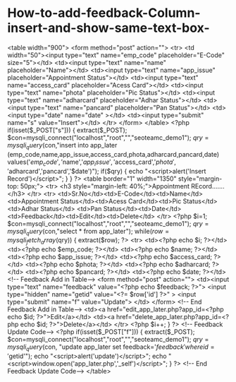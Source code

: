 # How-to-add-feedback-Column-insert-and-show-same-text-box-
&lt;table width="900">   &lt;form method="post" action="">     &lt;tr>       &lt;td width="50">&lt;input type="text" name="emp_code" placeholder="E-Code" size="5">&lt;/td>       &lt;td>&lt;input type="text" name="name" placeholder="Name">&lt;/td>       &lt;td>&lt;input type="text" name="app_issue" placeholder="Appointment Status">&lt;/td>       &lt;td>&lt;input type="text" name="access_card" placeholder="Acess Card">&lt;/td>       &lt;td>&lt;input type="text" name="phota" placeholder="Pic Status">&lt;/td>       &lt;td>&lt;input type="text" name="adharcard" placeholder="Adhar Status">&lt;/td>       &lt;td>&lt;input type="text" name="pancard" placeholder="Pan Status">&lt;/td>       &lt;td>&lt;input type="date" name="date" >&lt;/td>       &lt;td>&lt;input type="submit" name="s" value="Insert">&lt;/td>     &lt;/tr>   &lt;/form> &lt;/table> &lt;?php if(isset($_POST["s"])) {   extract($_POST);   $con=mysqli_connect("localhost","root","","seoteamc_demo1");   $qry=mysqli_query($con,"insert into app_later (emp_code,name,app_issue,access_card,phota,adharcard,pancard,date) values('$emp_code','$name','$app_issue','$access_card','$phota','$adharcard','pancard','$date')");   if($qry)   {     echo "&lt;script>alert('Insert Record')&lt;/script>";   } }  ?>   &lt;table border="1" width="1350" style="margin-top: 50px;"> &lt;tr>   &lt;h3 style="margin-left: 40%;">Appointment REcord.......&lt;/h3> &lt;/tr> &lt;tr>   &lt;td>Sr.No&lt;/td>&lt;td>E-Code&lt;/td>&lt;td>Name&lt;/td>&lt;td>Appointment Status&lt;/td>&lt;td>Acess Card&lt;/td>&lt;td>Pic Status&lt;/td>&lt;td>Adhar Status&lt;/td>   &lt;td>Pan Status&lt;/td>&lt;td>Date&lt;/td>&lt;td>Feedback&lt;/td>&lt;td>Edit&lt;/td>&lt;td>Delete&lt;/td> &lt;/tr>   &lt;?php   $i=1;   $con=mysqli_connect("localhost","root","","seoteamc_demo1");   $qry=mysqli_query($con,"select * from app_later");   while($row=mysqli_fetch_array($qry))   {     extract($row);   ?>   &lt;tr>     &lt;td>&lt;?php echo $i; ?>&lt;/td>     &lt;td>&lt;?php echo $emp_code; ?>&lt;/td>     &lt;td>&lt;?php echo $name; ?>&lt;/td>     &lt;td>&lt;?php echo $app_issue; ?>&lt;/td>     &lt;td>&lt;?php echo $access_card; ?>&lt;/td>     &lt;td>&lt;?php echo $phota; ?>&lt;/td>     &lt;td>&lt;?php echo $adharcard; ?>&lt;/td>     &lt;td>&lt;?php echo $pancard; ?>&lt;/td>     &lt;td>&lt;?php echo $date; ?>&lt;/td>  &lt;!-- Feedback Add in Table-->     &lt;form method="post" action="">       &lt;td>&lt;input type="text" name="feedback" value="&lt;?php echo $feedback; ?>">        &lt;input type="hidden" name="getid" value="&lt;?= $row['id'] ?>" >        &lt;input type="submit" name="f" value="Update">        &lt;/td>     &lt;/form> &lt;!-- End Feedback Add in Table-->     &lt;td>&lt;a href="edit_app_later.php?app_id=&lt;?php echo $id; ?>">Edit&lt;/a>&lt;/td>     &lt;td>&lt;a href="delete_app_later.php?app_id=&lt;?php echo $id; ?>">Delete&lt;/a>&lt;/td>    &lt;/tr>    &lt;?php   $i++;   }   ?>  &lt;!-- Feedback Update Code-->   &lt;?php if(isset($_POST["f"])) {   extract($_POST);   $con=mysqli_connect("localhost","root","","seoteamc_demo1");   $qry=mysqli_query($con, "update app_later set feedback='$feedback' where id='$getid'");   echo "&lt;script>alert('update')&lt;/script>";   echo "&lt;script>window.open('app_later.php','_self')&lt;/script>"; }  ?> &lt;!-- End Feedback Update Code--> &lt;/table>
